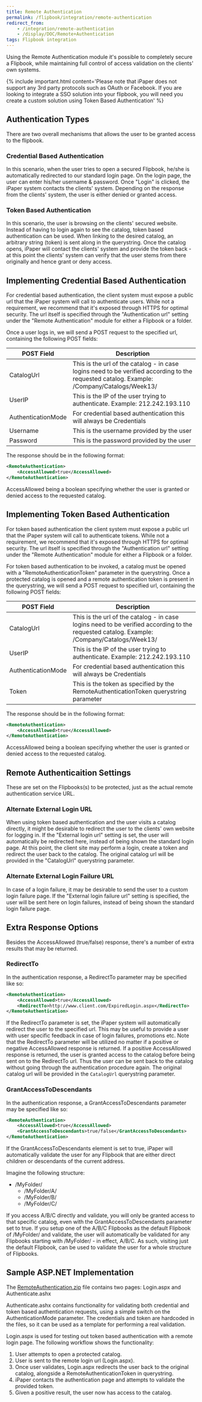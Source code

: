 ```yaml
---
title: Remote Authentication
permalink: /flipbook/integration/remote-authentication
redirect_from:
    - /integration/remote-authentication
    - /display/DOC/Remote+Authentication
tags: Flipbook integration
---
```


Using the Remote Authentication module it's possible to completely secure a Flipbook, while maintaining full control of access validation on the clients' own systems.

{% include important.html content='Please note that iPaper does not support any 3rd party protocols such as OAuth or Facebook. If you are looking to integrate a SSO solution into your flipbook, you will need you create a custom solution using Token Based Authentication' %}

## Authentication Types

There are two overall mechanisms that allows the user to be granted access to the flipbook.

### Credential Based Authentication

In this scenario, when the user tries to open a secured Flipbook, he/she is automatically redirected to our standard login page. On the login page, the user can enter his/her username & password. Once "Login" is clicked, the iPaper system contacts the clients' system. Depending on the response from the clients' system, the user is either denied or granted access.

### Token Based Authentication

In this scenario, the user is browsing on the clients' secured website. Instead of having to login again to see the catalog, token based authentication can be used. When linking to the desired catalog, an arbitrary string (token) is sent along in the querystring. Once the catalog opens, iPaper will contact the clients' system and provide the token back - at this point the clients' system can verify that the user stems from there originally and hence grant or deny access.

## Implementing Credential Based Authentication

For credential based authentication, the client system must expose a public url that the iPaper system will call to authenticate users. While not a requirement, we recommend that it's exposed through HTTPS for optimal security. The url itself is specified through the "Authentication url" setting under the "Remote Authentication" module for either a Flipbook or a folder.

Once a user logs in, we will send a POST request to the specified url, containing the following POST fields:

| POST Field         | Description
|--------------------|-------------------------------------------------------------------------------------------------------------------------------------------
| CatalogUrl         | This is the url of the catalog - in case logins need to be verified according to the requested catalog. Example: /Company/Catalogs/Week13/
| UserIP             | This is the IP of the user trying to authenticate. Example: 212.242.193.110
| AuthenticationMode | For credential based authentication this will always be Credentials
| Username           | This is the username provided by the user
| Password           | This is the password provided by the user

The response should be in the following format:

```xml
<RemoteAuthentication>
    <AccessAllowed>true</AccessAllowed>
</RemoteAuthentication>
```

AccessAllowed being a boolean specifying whether the user is granted or denied access to the requested catalog.

## Implementing Token Based Authentication

For token based authentication the client system must expose a public url that the iPaper system will call to authenticate tokens. While not a requirement, we recommend that it's exposed through HTTPS for optimal security. The url itself is specified through the "Authentication url" setting under the "Remote Authentication" module for either a Flipbook or a folder.

For token based authentication to be invoked, a catalog must be opened with a "RemoteAuthenticationToken" parameter in the querystring. Once a protected catalog is opened and a remote authentication token is present in the querystring, we will send a POST request to specified url, containing the following POST fields:

| POST Field         | Description
|--------------------|-------------------------------------------------------------------------------------------------------------------------------------------
| CatalogUrl         | This is the url of the catalog - in case logins need to be verified according to the requested catalog. Example: /Company/Catalogs/Week13/
| UserIP             | This is the IP of the user trying to authenticate. Example: 212.242.193.110
| AuthenticationMode | For credential based authentication this will always be Credentials
| Token              | This is the token as specified by the RemoteAuthenticationToken querystring parameter

The response should be in the following format:

```xml
<RemoteAuthentication>
    <AccessAllowed>true</AccessAllowed>
</RemoteAuthentication>
```

AccessAllowed being a boolean specifying whether the user is granted or denied access to the requested catalog.

## Remote Authenticaition Settings

These are set on the Flipbooks(s) to be protected, just as the actual remote authentication service URL.

### Alternate External Login URL

When using token based authentication and the user visits a catalog directly, it might be desirable to redirect the user to the clients' own website for logging in. If the "External login url" setting is set, the user will automatically be redirected here, instead of being shown the standard login page. At this point, the client site may perform a login, create a token and redirect the user back to the catalog.
The original catalog url will be provided in the "CatalogUrl" querystring parameter.

### Alternate External Login Failure URL

In case of a login failure, it may be desirable to send the user to a custom login failure page. If the "External login failure url" setting is specified, the user will be sent here on login failures, instead of being shown the standard login failure page.

## Extra Response Options

Besides the AccessAllowed (true/false) response, there's a number of extra results that may be returned.

### RedirectTo

In the authentication response, a RedirectTo parameter may be specified like so:

```xml
<RemoteAuthentication>
    <AccessAllowed>true</AccessAllowed>
    <RedirectTo>http://www.client.com/ExpiredLogin.aspx</RedirectTo>
</RemoteAuthentication>
```

If the RedirectTo parameter is set, the iPaper system will automatically redirect the user to the specified url. This may be useful to provide a user with user specific feedback in case of login failures, promotions etc.
Note that the RedirectTo parameter will be utilized no matter if a positive or negative AccessAllowed response is returned. If a positive AccessAllowed response is returned, the user is granted access to the catalog before being sent on to the RedirectTo url. Thus the user can be sent back to the catalog without going through the authentication procedure again.
The original catalog url will be provided in the ```CatalogUrl``` querystring parameter.

### GrantAccessToDescendants

In the authentication response, a GrantAccessToDescendants parameter may be specified like so:

```xml
<RemoteAuthentication>
    <AccessAllowed>true</AccessAllowed>
    <GrantAccessToDescendants>true/false</GrantAccessToDescendants>
</RemoteAuthentication>
```

If the GrantAccessToDescendants element is set to true, iPaper will automatically validate the user for any Flipbook that are either direct children or descendants of the current address.

Imagine the following structure:

* /MyFolder/
  * /MyFolder/A/
  * /MyFolder/B/
  * /MyFolder/C/

If you access A/B/C directly and validate, you will only be granted access to that specific catalog, even with the GrantAccessToDescendants parameter set to true. If you setup one of the A/B/C Flipbooks as the default Flipbook of /MyFolder/ and validate, the user will automatically be validated for any Flipbooks starting with /MyFolder/ - in effect, A/B/C. As such, visiting just the default Flipbook, can be used to validate the user for a whole structure of Flipbooks.

## Sample ASP.NET Implementation

The [RemoteAuthentication.zip](/files/RemoteAuthentication.zip) file contains two pages: Login.aspx and Authenticate.ashx

Authenticate.ashx contains functionality for validating both credential and token based authentication requests, using a simple switch on the AuthenticationMode parameter. The credentials and token are hardcoded in the files, so it can be used as a template for performing a real validation.

Login.aspx is used for testing out token based authentication with a remote login page. The following workflow shows the functionality:
1. User attempts to open a protected catalog.
2. User is sent to the remote login url (Login.aspx).
3. Once user validates, Login.aspx redirects the user back to the original catalog, alongside a RemoteAuthenticationToken in querystring.
4. iPaper contacts the authentication page and attempts to validate the provided token.
5. Given a positive result, the user now has access to the catalog.
